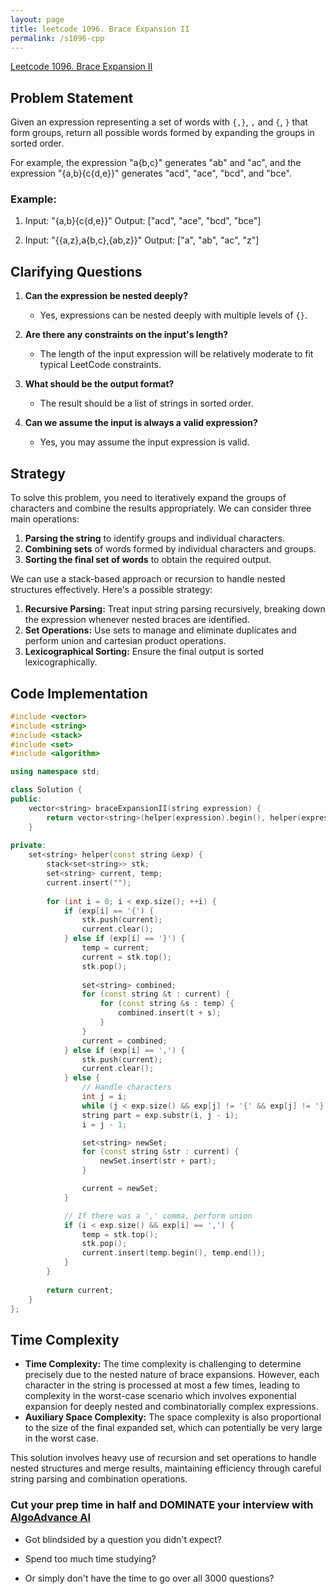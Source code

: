 ```yaml
---
layout: page
title: leetcode 1096. Brace Expansion II
permalink: /s1096-cpp
---
```

[Leetcode 1096. Brace Expansion II](https://algoadvance.github.io/algoadvance/l1096)
## Problem Statement

Given an expression representing a set of words with `{,}`, `,` and `{`, `}` that form groups, return all possible words formed by expanding the groups in sorted order.

For example, the expression "a{b,c}" generates "ab" and "ac", and the expression "{a,b}{c{d,e}}" generates "acd", "ace", "bcd", and "bce".

### Example:
1. Input: "{a,b}{c{d,e}}"
   Output: ["acd", "ace", "bcd", "bce"]

2. Input: "{{a,z},a{b,c},{ab,z}}"
   Output: ["a", "ab", "ac", "z"]

## Clarifying Questions
1. **Can the expression be nested deeply?**
   - Yes, expressions can be nested deeply with multiple levels of `{}`.

2. **Are there any constraints on the input's length?**
   - The length of the input expression will be relatively moderate to fit typical LeetCode constraints.

3. **What should be the output format?**
   - The result should be a list of strings in sorted order.

4. **Can we assume the input is always a valid expression?**
   - Yes, you may assume the input expression is valid.

## Strategy
To solve this problem, you need to iteratively expand the groups of characters and combine the results appropriately. We can consider three main operations:
1. **Parsing the string** to identify groups and individual characters.
2. **Combining sets** of words formed by individual characters and groups.
3. **Sorting the final set of words** to obtain the required output.

We can use a stack-based approach or recursion to handle nested structures effectively. Here's a possible strategy:
1. **Recursive Parsing:** Treat input string parsing recursively, breaking down the expression whenever nested braces are identified.
2. **Set Operations:** Use sets to manage and eliminate duplicates and perform union and cartesian product operations.
3. **Lexicographical Sorting:** Ensure the final output is sorted lexicographically.

## Code Implementation

```cpp
#include <vector>
#include <string>
#include <stack>
#include <set>
#include <algorithm>

using namespace std;

class Solution {
public:
    vector<string> braceExpansionII(string expression) {
        return vector<string>(helper(expression).begin(), helper(expression).end());
    }
    
private:
    set<string> helper(const string &exp) {
        stack<set<string>> stk;
        set<string> current, temp;
        current.insert("");
        
        for (int i = 0; i < exp.size(); ++i) {
            if (exp[i] == '{') {
                stk.push(current);
                current.clear();
            } else if (exp[i] == '}') {
                temp = current;
                current = stk.top();
                stk.pop();
                
                set<string> combined;
                for (const string &t : current) {
                    for (const string &s : temp) {
                        combined.insert(t + s);
                    }
                }
                current = combined;
            } else if (exp[i] == ',') {
                stk.push(current);
                current.clear();
            } else {
                // Handle characters
                int j = i;
                while (j < exp.size() && exp[j] != '{' && exp[j] != '}' && exp[j] != ',') ++j;
                string part = exp.substr(i, j - i);
                i = j - 1;

                set<string> newSet;
                for (const string &str : current) {
                    newSet.insert(str + part);
                }

                current = newSet;
            }

            // If there was a ',' comma, perform union
            if (i < exp.size() && exp[i] == ',') {
                temp = stk.top();
                stk.pop();
                current.insert(temp.begin(), temp.end());
            }
        }
        
        return current;
    }
};
```

## Time Complexity

- **Time Complexity:** The time complexity is challenging to determine precisely due to the nested nature of brace expansions. However, each character in the string is processed at most a few times, leading to complexity in the worst-case scenario which involves exponential expansion for deeply nested and combinatorially complex expressions.
- **Auxiliary Space Complexity:** The space complexity is also proportional to the size of the final expanded set, which can potentially be very large in the worst case.

This solution involves heavy use of recursion and set operations to handle nested structures and merge results, maintaining efficiency through careful string parsing and combination operations.


### Cut your prep time in half and DOMINATE your interview with [AlgoAdvance AI](https://algoAdvance.com)

- Got blindsided by a question you didn't expect?

- Spend too much time studying?

- Or simply don't have the time to go over all 3000 questions?

